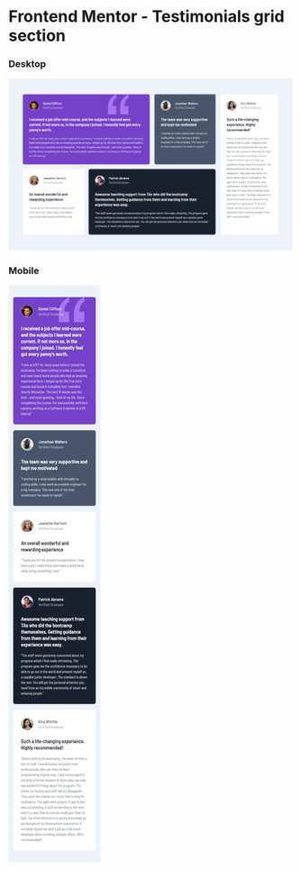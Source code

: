 # Frontend Mentor - Testimonials grid section

### Desktop

![Design preview for the Testimonials grid section coding challenge](./design/output.png)

### Mobile

![Design preview for the Testimonials grid section coding challenge](./design/output2.png)
